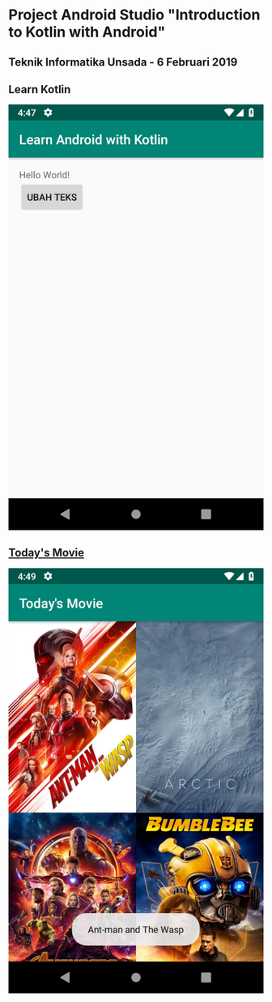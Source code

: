 <h1>Project Android Studio "Introduction to Kotlin with Android"</h1>
<h2>Teknik Informatika Unsada - 6 Februari 2019</h2>

<h2>Learn Kotlin</h2>
<img src="screenshots/Screenshot_1549453677.png"/>

<h2><a href="../../tree/learn-recyclerview">Today's Movie</a></h2>
<img src="screenshots/Screenshot_1549453796.png"/>
